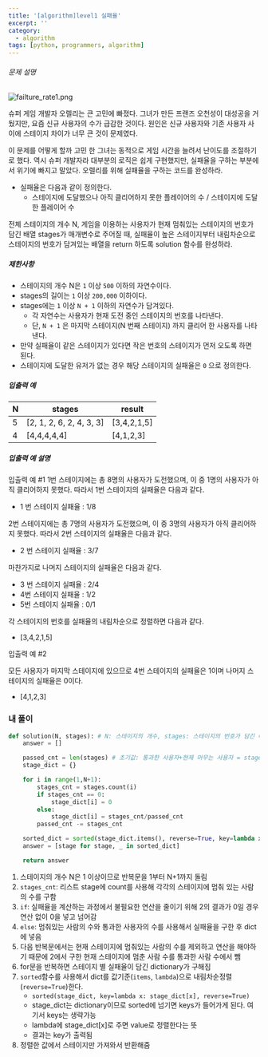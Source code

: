 ```yaml
---
title: '[algorithm]level1 실패율'
excerpt: ''
category:
  - algorithm
tags: [python, programmers, algorithm]
---
```


###### 문제 설명

![failture_rate1.png](https://grepp-programmers.s3.amazonaws.com/files/production/bde471d8ac/48ddf1cc-c4ea-499d-b431-9727ee799191.png)

슈퍼 게임 개발자 오렐리는 큰 고민에 빠졌다. 그녀가 만든 프랜즈 오천성이 대성공을 거뒀지만, 요즘 신규 사용자의 수가 급감한 것이다. 원인은 신규 사용자와 기존 사용자 사이에 스테이지 차이가 너무 큰 것이 문제였다.

이 문제를 어떻게 할까 고민 한 그녀는 동적으로 게임 시간을 늘려서 난이도를 조절하기로 했다. 역시 슈퍼 개발자라 대부분의 로직은 쉽게 구현했지만, 실패율을 구하는 부분에서 위기에 빠지고 말았다. 오렐리를 위해 실패율을 구하는 코드를 완성하라.

- 실패율은 다음과 같이 정의한다.
  - 스테이지에 도달했으나 아직 클리어하지 못한 플레이어의 수 / 스테이지에 도달한 플레이어 수

전체 스테이지의 개수 N, 게임을 이용하는 사용자가 현재 멈춰있는 스테이지의 번호가 담긴 배열 stages가 매개변수로 주어질 때, 실패율이 높은 스테이지부터 내림차순으로 스테이지의 번호가 담겨있는 배열을 return 하도록 solution 함수를 완성하라.

##### 제한사항

- 스테이지의 개수 N은 `1` 이상 `500` 이하의 자연수이다.
- stages의 길이는 `1` 이상 `200,000` 이하이다.
- stages에는 `1` 이상 `N + 1` 이하의 자연수가 담겨있다.
  - 각 자연수는 사용자가 현재 도전 중인 스테이지의 번호를 나타낸다.
  - 단, `N + 1` 은 마지막 스테이지(N 번째 스테이지) 까지 클리어 한 사용자를 나타낸다.
- 만약 실패율이 같은 스테이지가 있다면 작은 번호의 스테이지가 먼저 오도록 하면 된다.
- 스테이지에 도달한 유저가 없는 경우 해당 스테이지의 실패율은 `0` 으로 정의한다.

##### 입출력 예

| N   | stages                   | result      |
| --- | ------------------------ | ----------- |
| 5   | [2, 1, 2, 6, 2, 4, 3, 3] | [3,4,2,1,5] |
| 4   | [4,4,4,4,4]              | [4,1,2,3]   |

##### 입출력 예 설명

입출력 예 #1
1번 스테이지에는 총 8명의 사용자가 도전했으며, 이 중 1명의 사용자가 아직 클리어하지 못했다. 따라서 1번 스테이지의 실패율은 다음과 같다.

- 1 번 스테이지 실패율 : 1/8

2번 스테이지에는 총 7명의 사용자가 도전했으며, 이 중 3명의 사용자가 아직 클리어하지 못했다. 따라서 2번 스테이지의 실패율은 다음과 같다.

- 2 번 스테이지 실패율 : 3/7

마찬가지로 나머지 스테이지의 실패율은 다음과 같다.

- 3 번 스테이지 실패율 : 2/4
- 4번 스테이지 실패율 : 1/2
- 5번 스테이지 실패율 : 0/1

각 스테이지의 번호를 실패율의 내림차순으로 정렬하면 다음과 같다.

- [3,4,2,1,5]

입출력 예 #2

모든 사용자가 마지막 스테이지에 있으므로 4번 스테이지의 실패율은 1이며 나머지 스테이지의 실패율은 0이다.

- [4,1,2,3]

### 내 풀이

```python
def solution(N, stages): # N: 스테이지의 개수, stages: 스테이지의 번호가 담긴 배열
    answer = []

    passed_cnt = len(stages) # 초기값: 통과한 사용자+현재 머무는 사용자 = stages의 길이
    stage_dict = {}

    for i in range(1,N+1):
        stages_cnt = stages.count(i)
        if stages_cnt == 0:
            stage_dict[i] = 0
        else:
            stage_dict[i] = stages_cnt/passed_cnt
        passed_cnt -= stages_cnt

    sorted_dict = sorted(stage_dict.items(), reverse=True, key=lambda x: x[1])
    answer = [stage for stage, _ in sorted_dict]

    return answer
```

1. 스테이지의 개수 N은 1 이상이므로 반복문을 1부터 N+1까지 돌림
2. `stages_cnt`: 리스트 stage에 count를 사용해 각각의 스테이지에 멈춰 있는 사람의 수를 구함
3. `if`: 실패율을 계산하는 과정에서 불필요한 연산을 줄이기 위해 2의 결과가 0일 경우 연산 없이 0을 넣고 넘어감
4. `else`: 멈춰있는 사람의 수와 통과한 사용자의 수를 사용해서 실패율을 구한 후 dict에 넣음
5. 다음 반복문에서는 현재 스테이지에 멈춰있는 사람의 수를 제외하고 연산을 해야하기 때문에 2에서 구한 현재 스테이지에 멈춘 사람 수를 통과한 사람 수에서 뺌
6. for문을 반복하면 스테이지 별 실패율이 담긴 dictionary가 구해짐
7. `sorted`함수를 사용해서 dict를 값기준(`items`, `lambda`)으로 내림차순정렬(`reverse=True`)한다.
   - `sorted(stage_dict, key=lambda x: stage_dict[x], reverse=True)`
   - stage_dict는 dictionary이므로 sorted에 넘기면 keys가 들어가게 된다. 여기서 keys는 생략가능
   - lambda에 stage_dict[x]로 주면 value로 정렬한다는 뜻
   - 결과는 key가 출력됨
8. 정렬한 값에서 스테이지만 가져와서 반환해줌
